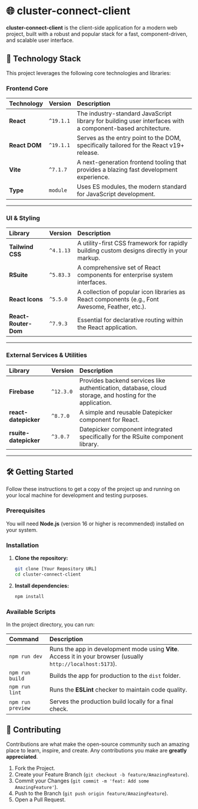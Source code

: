# 🌐 cluster-connect-client

**cluster-connect-client** is the client-side application for a modern web project, built with a robust and popular stack for a fast, component-driven, and scalable user interface.

## 🚀 Technology Stack

This project leverages the following core technologies and libraries:

### Frontend Core

| Technology | Version | Description |
| :--- | :--- | :--- |
| **React** | `^19.1.1` | The industry-standard JavaScript library for building user interfaces with a component-based architecture. |
| **React DOM** | `^19.1.1` | Serves as the entry point to the DOM, specifically tailored for the React v19+ release. |
| **Vite** | `^7.1.7` | A next-generation frontend tooling that provides a blazing fast development experience. |
| **Type** | `module` | Uses ES modules, the modern standard for JavaScript development. |

---

### UI & Styling

| Library | Version | Description |
| :--- | :--- | :--- |
| **Tailwind CSS** | `^4.1.13` | A utility-first CSS framework for rapidly building custom designs directly in your markup. |
| **RSuite** | `^5.83.3` | A comprehensive set of React components for enterprise system interfaces. |
| **React Icons** | `^5.5.0` | A collection of popular icon libraries as React components (e.g., Font Awesome, Feather, etc.). |
| **React-Router-Dom** | `^7.9.3` | Essential for declarative routing within the React application. |

---

### External Services & Utilities

| Library | Version | Description |
| :--- | :--- | :--- |
| **Firebase** | `^12.3.0` | Provides backend services like authentication, database, cloud storage, and hosting for the application. |
| **react-datepicker** | `^8.7.0` | A simple and reusable Datepicker component for React. |
| **rsuite-datepicker** | `^3.0.7` | Datepicker component integrated specifically for the RSuite component library. |

---

## 🛠️ Getting Started

Follow these instructions to get a copy of the project up and running on your local machine for development and testing purposes.

### Prerequisites

You will need **Node.js** (version 16 or higher is recommended) installed on your system.

### Installation

1.  **Clone the repository:**
    ```bash
    git clone [Your Repository URL]
    cd cluster-connect-client
    ```
2.  **Install dependencies:**
    ```bash
    npm install
    ```

### Available Scripts

In the project directory, you can run:

| Command | Description |
| :--- | :--- |
| `npm run dev` | Runs the app in development mode using **Vite**. Access it in your browser (usually `http://localhost:5173`). |
| `npm run build` | Builds the app for production to the `dist` folder. |
| `npm run lint` | Runs the **ESLint** checker to maintain code quality. |
| `npm run preview`| Serves the production build locally for a final check. |

## 🤝 Contributing

Contributions are what make the open-source community such an amazing place to learn, inspire, and create. Any contributions you make are **greatly appreciated**.

1.  Fork the Project.
2.  Create your Feature Branch (`git checkout -b feature/AmazingFeature`).
3.  Commit your Changes (`git commit -m 'feat: Add some AmazingFeature'`).
4.  Push to the Branch (`git push origin feature/AmazingFeature`).
5.  Open a Pull Request.
